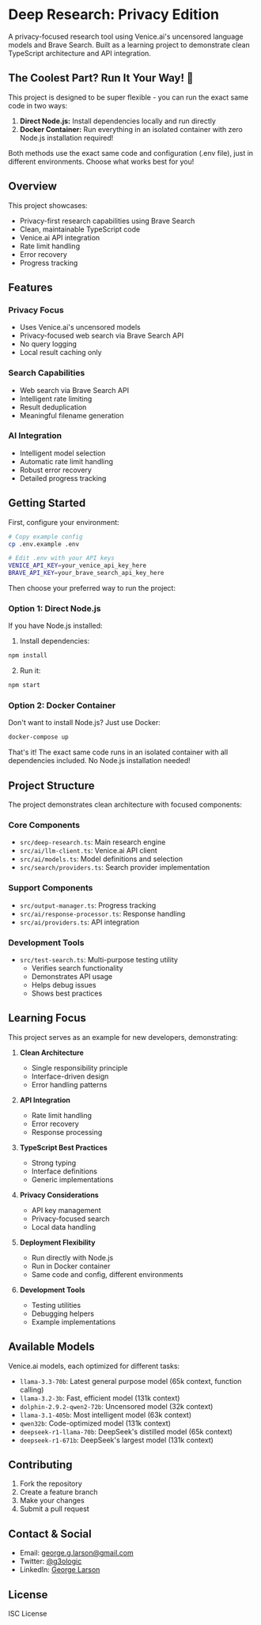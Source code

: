 # Deep Research: Privacy Edition

A privacy-focused research tool using Venice.ai's uncensored language models and Brave Search. Built as a learning project to demonstrate clean TypeScript architecture and API integration.

## The Coolest Part? Run It Your Way! 🚀

This project is designed to be super flexible - you can run the exact same code in two ways:

1. **Direct Node.js:** Install dependencies locally and run directly
2. **Docker Container:** Run everything in an isolated container with zero Node.js installation required!

Both methods use the exact same code and configuration (.env file), just in different environments. Choose what works best for you!

## Overview

This project showcases:
- Privacy-first research capabilities using Brave Search
- Clean, maintainable TypeScript code
- Venice.ai API integration
- Rate limit handling
- Error recovery
- Progress tracking

## Features

### Privacy Focus
- Uses Venice.ai's uncensored models
- Privacy-focused web search via Brave Search API
- No query logging
- Local result caching only

### Search Capabilities
- Web search via Brave Search API
- Intelligent rate limiting
- Result deduplication
- Meaningful filename generation

### AI Integration
- Intelligent model selection
- Automatic rate limit handling
- Robust error recovery
- Detailed progress tracking

## Getting Started

First, configure your environment:

```bash
# Copy example config
cp .env.example .env

# Edit .env with your API keys
VENICE_API_KEY=your_venice_api_key_here
BRAVE_API_KEY=your_brave_search_api_key_here
```

Then choose your preferred way to run the project:

### Option 1: Direct Node.js

If you have Node.js installed:

1. Install dependencies:
```bash
npm install
```

2. Run it:
```bash
npm start  
```

### Option 2: Docker Container

Don't want to install Node.js? Just use Docker:

```bash
docker-compose up  
```

That's it! The exact same code runs in an isolated container with all dependencies included. No Node.js installation needed!

## Project Structure

The project demonstrates clean architecture with focused components:

### Core Components
- `src/deep-research.ts`: Main research engine
- `src/ai/llm-client.ts`: Venice.ai API client
- `src/ai/models.ts`: Model definitions and selection
- `src/search/providers.ts`: Search provider implementation

### Support Components
- `src/output-manager.ts`: Progress tracking
- `src/ai/response-processor.ts`: Response handling
- `src/ai/providers.ts`: API integration

### Development Tools
- `src/test-search.ts`: Multi-purpose testing utility
  * Verifies search functionality
  * Demonstrates API usage
  * Helps debug issues
  * Shows best practices

## Learning Focus

This project serves as an example for new developers, demonstrating:

1. **Clean Architecture**
   - Single responsibility principle
   - Interface-driven design
   - Error handling patterns

2. **API Integration**
   - Rate limit handling
   - Error recovery
   - Response processing

3. **TypeScript Best Practices**
   - Strong typing
   - Interface definitions
   - Generic implementations

4. **Privacy Considerations**
   - API key management
   - Privacy-focused search
   - Local data handling

5. **Deployment Flexibility**
   - Run directly with Node.js
   - Run in Docker container
   - Same code and config, different environments

6. **Development Tools**
   - Testing utilities
   - Debugging helpers
   - Example implementations

## Available Models

Venice.ai models, each optimized for different tasks:

- `llama-3.3-70b`: Latest general purpose model (65k context, function calling)
- `llama-3.2-3b`: Fast, efficient model (131k context)
- `dolphin-2.9.2-qwen2-72b`: Uncensored model (32k context)
- `llama-3.1-405b`: Most intelligent model (63k context)
- `qwen32b`: Code-optimized model (131k context)
- `deepseek-r1-llama-70b`: DeepSeek's distilled model (65k context)
- `deepseek-r1-671b`: DeepSeek's largest model (131k context)

## Contributing

1. Fork the repository
2. Create a feature branch
3. Make your changes
4. Submit a pull request

## Contact & Social

- Email: george.g.larson@gmail.com
- Twitter: [@g3ologic](https://x.com/g3ologic)
- LinkedIn: [George Larson](https://www.linkedin.com/in/georgelarson/)

## License

ISC License

